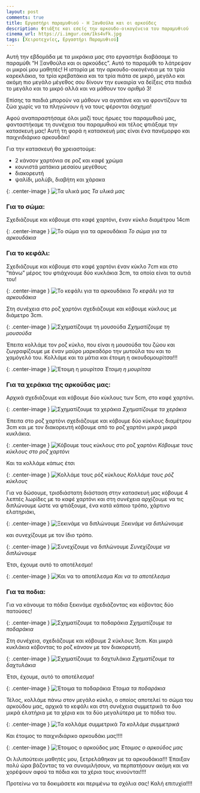```yaml
---
layout: post
comments: true
title: Εργαστήρι παραμυθιού - Η Ξανθούλα και οι αρκούδες
description: Φτιάξτε και εσείς την αρκουδο-οικογένεια του παραμυθιού
cinema_url: https://i.imgur.com/1ks4vFk.jpg
tags: [Χειροτεχνίες, Εργαστήρι Παραμυθιού]
---
```


Αυτή την εβδομάδα με τα μικράκια μας στο εργαστήρι διαβάσαμε το παραμύθι “Η Ξανθούλα και οι αρκούδες”. Αυτό το παραμύθι το λάτρεψαν οι μικροί μου μαθητές! Η ιστορία με την αρκουδο-οικογένεια με τα τρία καρεκλάκια, τα τρία κρεβατάκια και τα τρία πιάτα σε μικρό, μεγάλο και ακόμη πιο μεγάλο μέγεθος σου δίνουν την ευκαιρία να δείξεις στα παιδιά το μεγάλο και το μικρό αλλά και να μάθουν τον αριθμό 3!

Επίσης τα παιδιά μπορούν να μάθουν να αγαπάνε και να φροντίζουν τα ζώα χωρίς να τα πληγώνουν ή να τους φέρονται άσχημα! 

Αφού αναπαραστήσαμε όλοι μαζί τους ήρωες του παραμυθιού μας, φανταστήκαμε τη συνέχεια του παραμυθιού και τέλος φτιάξαμε την κατασκευή μας! Αυτή τη φορά η κατασκευή μας είναι ένα πανέμορφο και παιχνιδιάρικο αρκουδάκι!

Για την κατασκευή θα χρειαστούμε:

* 2 κάνσον χαρτόνια σε ροζ και καφέ χρώμα
* κουνιστά ματάκια μεσαίου μεγέθους
* διακορευτή
* ψαλίδι, μολύβι, διαβήτη και χάρακα

{: .center-image } 
![Τα υλικά μας](https://i.imgur.com/hj293Uf.jpg)
*Τα υλικά μας*

### Για το σώμα:

Σχεδιάζουμε και κόβουμε στο καφέ χαρτόνι, έναν κύκλο διαμέτρου 14cm 

{: .center-image } 
![Το σώμα για τα αρκουδάκια](https://i.imgur.com/7PkPVwl.jpg)
*Το σώμα για τα αρκουδάκια*

### Για το κεφάλι:

Σχεδιάζουμε και κόβουμε στο καφέ χαρτόνι έναν κύκλο 7cm και στο “πάνω” μέρος του φτιάχνουμε δύο κυκλάκια 3cm, τα οποία είναι τα αυτιά του!

{: .center-image } 
![Το κεφάλι για τα αρκουδάκια](https://i.imgur.com/OKbWwtJ.jpg)
*Το κεφάλι για τα αρκουδάκια*

Στη συνέχεια στο ροζ χαρτόνι σχεδιάζουμε και κόβουμε κύκλους με διάμετρο 3cm.

{: .center-image } 
![Σχηματίζουμε τη μουσούδα](https://i.imgur.com/00VoZZ2.jpg)
*Σχηματίζουμε τη μουσούδα*

Έπειτα κολλάμε τον ροζ κύκλο, που είναι η μουσούδα του ζώου και ζωγραφίζουμε με έναν μαύρο μαρκαδόρο την μυτούλα του και το χαμόγελό του. Κολλάμε και τα μάτια και έτοιμη η ακουδομουρίτσα!!!

{: .center-image } 
![Έτοιμη η μουρίτσα](https://i.imgur.com/zTz8KRv.jpg)
*Έτοιμη η μουρίτσα*

### Για τα χεράκια της αρκούδας μας:

Αρχικά σχεδιάζουμε και κόβουμε δύο κύκλους των 5cm, στο καφέ χαρτόνι.

{: .center-image } 
![Σχηματίζουμε τα χεράκια](https://i.imgur.com/qaoLqdp.jpg)
*Σχηματίζουμε τα χεράκια*

Έπειτα στο ροζ χαρτόνι σχεδιάζουμε και κόβουμε δύο κύκλους διαμέτρου 3cm και με τον διακορευτή κόβουμε από το ροζ χαρτόνι μικρά μικρά κυκλάκια.

{: .center-image } 
![Κόβουμε τους κύκλους στο ροζ χαρτόνι](https://i.imgur.com/npMjBU3.jpg)
*Κόβουμε τους κύκλους στο ροζ χαρτόνι*

Και τα κολλάμε κάπως έτσι 

{: .center-image } 
![Κολλάμε τους ρόζ κύκλους](https://i.imgur.com/tBrcS0T.jpg)
*Κολλάμε τους ρόζ κύκλους*

Για να δώσουμε, τρισδιάστατη διάσταση στην κατασκευή μας κόβουμε 4 λεπτές λωρίδες με το καφέ χαρτόνι και στη συνέχεια αρχίζουμε να τις διπλώνουμε ώστε να φτιάξουμε, ένα κατά κάποιο τρόπο, χάρτινο ελατηριάκι,
 
{: .center-image } 
![Ξεκινάμε να διπλώνουμε](https://i.imgur.com/TuswjHD.jpg)
*Ξεκινάμε να διπλώνουμε*

και συνεχίζουμε με τον ίδιο τρόπο.

{: .center-image } 
![Συνεχίζουμε να διπλώνουμε](https://i.imgur.com/GyzUuY2.jpg)
*Συνεχίζουμε να διπλώνουμε*

Έτσι, έχουμε αυτό το αποτέλεσμα!

{: .center-image } 
![Και να το αποτέλεσμα](https://i.imgur.com/HYDQiUQ.jpg)
*Και να το αποτέλεσμα*

### Για τα ποδια:

Για να κάνουμε τα πόδια ξεκινάμε σχεδιάζοντας και κόβοντας δύο πατούσες!

{: .center-image } 
![Σχηματίζουμε τα ποδαράκια](https://i.imgur.com/TuswjHD.jpg)
*Σχηματίζουμε τα ποδαράκια*

Στη συνέχεια, σχεδιάζουμε και κόβουμε 2 κύκλους 3cm. Και μικρά κυκλάκια κόβοντας το ροζ κάνσον με τον διακορευτή.

{: .center-image } 
![Σχηματίζουμε τα δαχτυλάκια](https://i.imgur.com/Zuqptwf.jpg)
*Σχηματίζουμε τα δαχτυλάκια*

Έτσι, έχουμε, αυτό το αποτέλεσμα!

{: .center-image } 
![Έτοιμα τα ποδαράκια](https://i.imgur.com/wV4fYAq.jpg)
*Έτοιμα τα ποδαράκια*

Τέλος, κολλάμε πάνω στον μεγάλο κύκλο, ο οποίος αποτελεί το σώμα του αρκούδου μας, αρχικά το κεφάλι και στη συνέχεια συμμετρικά τα δυο μικρά ελατήρια με τα χέρια και τα δύο μεγαλύτερα με το πόδια του. 

{: .center-image } 
![Τα κολλάμε συμμετρικά](https://i.imgur.com/ObZD8BD.jpg)
*Τα κολλάμε συμμετρικά*

Και έτοιμος το παιχνιδιάρικο αρκουδάκι μας!!!!

{: .center-image } 
![Έτοιμος ο αρκούδος μας](https://i.imgur.com/rMZ4Ets.jpg)
*Έτοιμος ο αρκούδος μας*

Οι λιλιπούτειοι μαθητές μου, ξετρελάθηκαν με τα αρκουδάκια!!! Έπαιξαν πολύ ώρα βάζοντας τα να συνομιλήσουν, να περπατήσουν ακόμη και να χορέψουν αφού τα πόδια και τα χέρια τους κινούνται!!!!

Προτείνω να τα δοκιμάσετε και περιμένω τα σχόλια σας! Καλή επιτυχία!!!!
